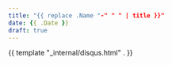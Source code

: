 ```yaml
---
title: "{{ replace .Name "-" " " | title }}"
date: {{ .Date }}
draft: true
---
```


{{ template "_internal/disqus.html" . }}
